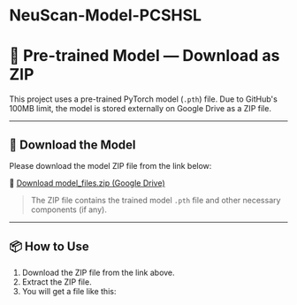 # NeuScan-Model-PCSHSL
# 🧠 Pre-trained Model — Download as ZIP

This project uses a pre-trained PyTorch model (`.pth`) file. Due to GitHub's 100MB limit, the model is stored externally on Google Drive as a ZIP file.

---

## 📁 Download the Model

Please download the model ZIP file from the link below:

🔗 [Download model_files.zip (Google Drive)](https://drive.google.com/drive/folders/1PhvkV6lQEvJVd1gQcbR4RdcuQe_d57B5?usp=sharing)

> The ZIP file contains the trained model `.pth` file and other necessary components (if any).

---

## 📦 How to Use

1. Download the ZIP file from the link above.
2. Extract the ZIP file.
3. You will get a file like this:
